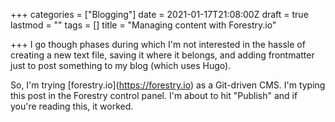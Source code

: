 +++
categories = ["Blogging"]
date = 2021-01-17T21:08:00Z
draft = true
lastmod = ""
tags = []
title = "Managing content with Forestry.io"

+++
I go though phases during which I'm not interested in the hassle of creating a new text file, saving it where it belongs, and adding frontmatter just to post something to my blog (which uses Hugo).

So, I'm trying \[forestry.io\](https://forestry.io) as a Git-driven CMS. I'm typing this post in the Forestry control panel. I'm about to hit "Publish" and if you're reading this, it worked.